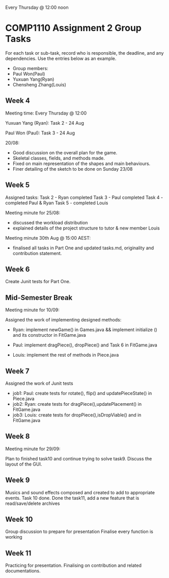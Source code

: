 Every Thursday @ 12:00 noon

# COMP1110 Assignment 2 Group Tasks

For each task or sub-task, record who is responsible, the deadline, and any dependencies.
Use the entries below as an example.

- Group members:
- Paul Won(Paul)
- Yuxuan Yang(Ryan)
- Chensheng Zhang(Louis)

## Week 4

Meeting time: Every Thursday @ 12:00

Yuxuan Yang (Ryan): Task 2 - 24 Aug

Paul Won (Paul): Task 3 - 24 Aug

20/08:
- Good discussion on the overall plan for the game.
- Skeletal classes, fields, and methods made.
- Fixed on main representation of the shapes and main behaviours.
- Finer detailing of the sketch to be done on Sunday 23/08

## Week 5
Assigned tasks:
Task 2 - Ryan completed
Task 3 - Paul completed
Task 4 - completed Paul & Ryan
Task 5 - completed Louis

Meeting minute for 25/08:
- discussed the workload distribution
- explained details of the project structure to tutor & new member Louis

Meeting minute 30th Aug @ 15:00 AEST:
- finalised all tasks in Part One and updated tasks.md, originality and contribution statement.

## Week 6
Create Junit tests for Part One.

## Mid-Semester Break
Meeting minute for 10/09:

Assigned the work of implementing designed methods:

- Ryan:  implement newGame() in Games.java && implement initialize () and its constructor in FitGame.java
          
- Paul:  implement dragPiece(), dropPiece() and Task 6 in FitGame.java

- Louis: implement the rest of methods in Piece.java

## Week 7
Assigned the work of Junit tests

- job1: Paul: create tests for rotate(), flip() and updatePieceState() in Piece.java
- job2: Ryan: create tests for  dragPiece(),updatePlacement() in FitGame.java
- job3: Louis: create tests for dropPiece(),isDropViable() and  in FitGame.java

## Week 8
Meeting minute for 29/09:

Plan to finished task10 and continue trying to solve task9.
Discuss the layout of the GUI.

## Week 9
Musics and sound effects composed and created to add to appropriate events.
Task 10 done.
Done the task11, add a new feature that is read/save/delete archives

## Week 10
Group discussion to prepare for presentation
Finalise every function is working

## Week 11
Practicing for presentation.
Finalising on contribution and related documentations.